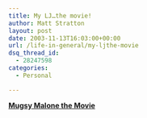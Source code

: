 ```yaml
---
title: My LJ…the movie!
author: Matt Stratton
layout: post
date: 2003-11-13T16:03:00+00:00
url: /life-in-general/my-ljthe-movie
dsq_thread_id:
  - 28247598
categories:
  - Personal

---
```

**[Mugsy Malone the Movie][1]**

 [1]: http://www.astonishingtales.com/php2/miscellany/webscreenplay/screenplay.php?filename=http%3A%2F%2Fmugsy1274.livejournal.com